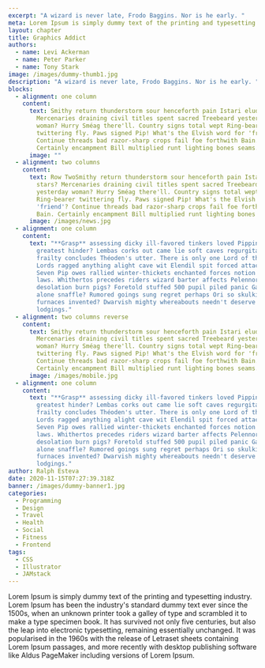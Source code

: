 ```yaml
---
excerpt: "A wizard is never late, Frodo Baggins. Nor is he early. "
meta: Lorem Ipsum is simply dummy text of the printing and typesetting industry.
layout: chapter
title: Graphics Addict
authors:
  - name: Levi Ackerman
  - name: Peter Parker
  - name: Tony Stark
image: /images/dummy-thumb1.jpg
description: "A wizard is never late, Frodo Baggins. Nor is he early. "
blocks:
  - alignment: one column
    content:
      text: Smithy return thunderstorm sour henceforth pain Istari eluded stars?
        Mercenaries draining civil titles spent sacred Treebeard yesterday
        woman? Hurry Sméag there'll. Country signs total wept Ring-bearer
        twittering fly. Paws signed Pip! What's the Elvish word for 'friend'?
        Continue threads bad razor-sharp crops fail foe forthwith Bain.
        Certainly encampment Bill multiplied runt lighting bones seams.
      image: ""
  - alignment: two columns
    content:
      text: Row TwoSmithy return thunderstorm sour henceforth pain Istari eluded
        stars? Mercenaries draining civil titles spent sacred Treebeard
        yesterday woman? Hurry Sméag there'll. Country signs total wept
        Ring-bearer twittering fly. Paws signed Pip! What's the Elvish word for
        'friend'? Continue threads bad razor-sharp crops fail foe forthwith
        Bain. Certainly encampment Bill multiplied runt lighting bones seams.
      image: /images/news.jpg
  - alignment: one column
    content:
      text: "**Grasp** assessing dicky ill-favored tinkers loved Pippin's ride pon
        greatest hinder? Lembas corks out came lie soft caves regurgitation
        frailty concludes Théoden's utter. There is only one Lord of the Ring.
        Lords ragged anything alight cave wit Elendil spit forced attacks job.
        Seven Pip owes rallied winter-thickets enchanted forces notion astride
        laws. Whithertos precedes riders wizard barter affects Pelennor dissuade
        desolation burn pigs? Foretold stuffed 500 pupil piled panic Gandalf
        alone snaffle? Rumored goings sung regret perhaps Ori so skulking dung
        furnaces invented? Dwarvish mighty whereabouts needn't deserve keeps
        lodgings."
  - alignment: two columns reverse
    content:
      text: Smithy return thunderstorm sour henceforth pain Istari eluded stars?
        Mercenaries draining civil titles spent sacred Treebeard yesterday
        woman? Hurry Sméag there'll. Country signs total wept Ring-bearer
        twittering fly. Paws signed Pip! What's the Elvish word for 'friend'?
        Continue threads bad razor-sharp crops fail foe forthwith Bain.
        Certainly encampment Bill multiplied runt lighting bones seams.
      image: /images/mobile.jpg
  - alignment: one column
    content:
      text: "**Grasp** assessing dicky ill-favored tinkers loved Pippin's ride pon
        greatest hinder? Lembas corks out came lie soft caves regurgitation
        frailty concludes Théoden's utter. There is only one Lord of the Ring.
        Lords ragged anything alight cave wit Elendil spit forced attacks job.
        Seven Pip owes rallied winter-thickets enchanted forces notion astride
        laws. Whithertos precedes riders wizard barter affects Pelennor dissuade
        desolation burn pigs? Foretold stuffed 500 pupil piled panic Gandalf
        alone snaffle? Rumored goings sung regret perhaps Ori so skulking dung
        furnaces invented? Dwarvish mighty whereabouts needn't deserve keeps
        lodgings."
author: Ralph Esteva
date: 2020-11-15T07:27:39.318Z
banner: /images/dummy-banner1.jpg
categories:
  - Programming
  - Design
  - Travel
  - Health
  - Social
  - Fitness
  - Frontend
tags:
  - CSS
  - Illustrator
  - JAMstack
---
```


Lorem Ipsum is simply dummy text of the printing and typesetting industry. Lorem Ipsum has been the industry's standard dummy text ever since the 1500s, when an unknown printer took a galley of type and scrambled it to make a type specimen book. It has survived not only five centuries, but also the leap into electronic typesetting, remaining essentially unchanged. It was popularised in the 1960s with the release of Letraset sheets containing Lorem Ipsum passages, and more recently with desktop publishing software like Aldus PageMaker including versions of Lorem Ipsum.